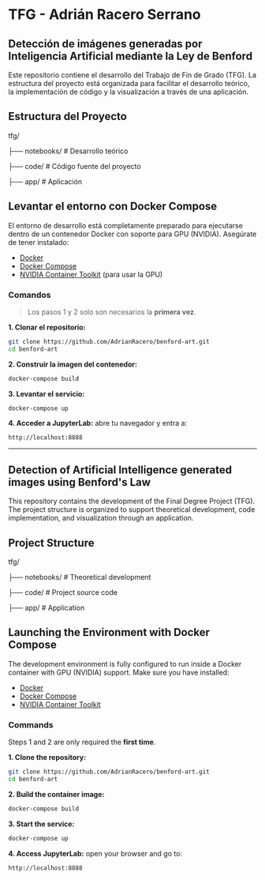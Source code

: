 # TFG - Adrián Racero Serrano

## Detección de imágenes generadas por Inteligencia Artificial mediante la Ley de Benford

Este repositorio contiene el desarrollo del Trabajo de Fin de Grado (TFG). La estructura del proyecto está organizada para facilitar el desarrollo teórico, la implementación de código y la visualización a través de una aplicación.

## Estructura del Proyecto

tfg/

├── notebooks/   # Desarrollo teórico 

├── code/        # Código fuente del proyecto

├── app/         # Aplicación 


## Levantar el entorno con Docker Compose

El entorno de desarrollo está completamente preparado para ejecutarse dentro de un contenedor Docker con soporte para GPU (NVIDIA). Asegúrate de tener instalado:

- [Docker](https://www.docker.com/)
- [Docker Compose](https://docs.docker.com/compose/)
- [NVIDIA Container Toolkit](https://docs.nvidia.com/datacenter/cloud-native/container-toolkit/install-guide.html) (para usar la GPU)

### Comandos

> Los pasos 1 y 2 solo son necesarios la **primera vez**.

**1. Clonar el repositorio:**

```bash
git clone https://github.com/AdrianRacero/benford-art.git
cd benford-art
```

**2. Construir la imagen del contenedor:**

```bash
docker-compose build
```

**3. Levantar el servicio:**

```bash
docker-compose up
```

**4. Acceder a JupyterLab:** abre tu navegador y entra a:

```bash
http://localhost:8888
```

---

## Detection of Artificial Intelligence generated images using Benford's Law

This repository contains the development of the Final Degree Project (TFG). The project structure is organized to support theoretical development, code implementation, and visualization through an application.

## Project Structure

tfg/

├── notebooks/   # Theoretical development

├── code/        # Project source code

├── app/         # Application

## Launching the Environment with Docker Compose

The development environment is fully configured to run inside a Docker container with GPU (NVIDIA) support. Make sure you have installed:

- [Docker](https://www.docker.com/)
- [Docker Compose](https://docs.docker.com/compose/)
- [NVIDIA Container Toolkit](https://docs.nvidia.com/datacenter/cloud-native/container-toolkit/install-guide.html)

### Commands

Steps 1 and 2 are only required the **first time**.

**1. Clone the repository:**

```bash
git clone https://github.com/AdrianRacero/benford-art.git
cd benford-art
```

**2. Build the container image:**

```bash
docker-compose build
```

**3. Start the service:**

```bash
docker-compose up
```

**4. Access JupyterLab:** open your browser and go to:

```bash
http://localhost:8888
```
